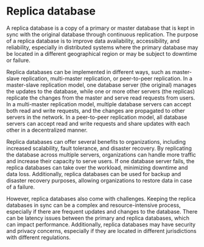 # Replica database 

A replica database is a copy of a primary or master database that is kept in sync with the original database through continuous replication. The purpose of a replica database is to improve data availability, accessibility, and reliability, especially in distributed systems where the primary database may be located in a different geographical region or may be subject to downtime or failure.

Replica databases can be implemented in different ways, such as master-slave replication, multi-master replication, or peer-to-peer replication. In a master-slave replication model, one database server (the original) manages the updates to the database, while one or more other servers (the replicas) replicate the changes from the master and serve read requests from users. In a multi-master replication model, multiple database servers can accept both read and write requests, and the changes are propagated to other servers in the network. In a peer-to-peer replication model, all database servers can accept read and write requests and share updates with each other in a decentralized manner.

Replica databases can offer several benefits to organizations, including increased scalability, fault tolerance, and disaster recovery. By replicating the database across multiple servers, organizations can handle more traffic and increase their capacity to serve users. If one database server fails, the replica databases can take over the workload, minimizing downtime and data loss. Additionally, replica databases can be used for backup and disaster recovery purposes, allowing organizations to restore data in case of a failure.

However, replica databases also come with challenges. Keeping the replica databases in sync can be a complex and resource-intensive process, especially if there are frequent updates and changes to the database. There can be latency issues between the primary and replica databases, which can impact performance. Additionally, replica databases may have security and privacy concerns, especially if they are located in different jurisdictions with different regulations.